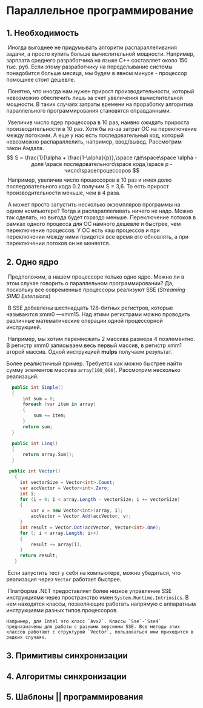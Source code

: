 # Параллельное программирование



## 1. Необходимость

​	Иногда выгоднее не придумывать алгоритм распараллеливания задачи, а просто купить больше вычислительной мощности. Например, зарплата среднего разработчика на языке C++ составляет около 150 тыс. руб. Если этому разработчику на переделывание системы понадобится больше месяца, мы будем в явном минусе - процессор помощнее стоит дешевле. 

​	Понятно, что иногда нам нужен прирост производительности, который невозможно обеспечить лишь за счет увеличения вычислительной мощности. В таких случаях затраты времени на проработку алгоритма параллельного программирования становятся оправданными.

​	Увеличив число ядер процессора в 10 раз, наивно ожидать прироста производительности в 10 раз. Хотя бы из-за затрат ОС на переключение между потоками. А еще у нас есть последовательный код, который невозможно распараллелить, например, ввод/вывод. Рассмотрим закон Амдала.
$$
S = \frac{1}{\alpha + \frac{1-\alpha}{p}},\space где\space\space
\alpha - доля \space последовательного\space кода,\space p - число\spaceпроцессоров
$$
​	Например, увеличив число процессоров в 10 раз и имея долю последовательного кода 0.2 получим S = 3,6. То есть прирост производительности меньше, чем в 4 раза.  



​	А может просто запустить несколько экземпляров программы на одном компьютере? Тогда и распараллеливать ничего не надо. Можно так сделать, но выгода будет гораздо меньше. Переключение потоков в рамках одного процесса для ОС намного дешевле и быстрее, чем переключение процессов. У ОС есть кэш процессов и при переключении между ними придется все время его обновлять, а при переключении потоков он не меняется.



## 2. Одно ядро

​	Предположим, в нашем процессоре только одно ядро. Можно ли в этом случае говорить о параллельном программировании? Да, поскольку все современные процессоры реализуют SSE (*Streaming SIMD Extensions*)

​	В SSE добавлены шестнадцать 128-битных регистров, которые называются xmm0 —xmm15. Над этими регистрами можно проводить различные математические операции одной процессорной инструкцией. 

​	Например, мы хотим перемножить 2 массива размера 4 поэлементно. В регистр xmm0 записываем весь первый массив, в регистр xmm1 второй массив. Одной инструкцией **mulps** получаем результат.

Более реалистичный пример. Требуется как можно быстрее найти сумму элементов массива `array[100_000]`. Рассмотрим несколько реализаций.

```c#
  public int Simple()
  {
      int sum = 0;
      foreach (var item in array)
      {
          sum += item;
      }
      return sum;
  }

  public int Linq()
  {
      return array.Sum();
  }

 public int Vector()
   {
     int vectorSize = Vector<int>.Count;
     var accVector = Vector<int>.Zero;
     int i;
     for (i = 0; i < array.Length - vectorSize; i += vectorSize)
     {
         var v = new Vector<int>(array, i);
         accVector = Vector.Add(accVector, v);
     }
     int result = Vector.Dot(accVector, Vector<int>.One);
     for (; i < array.Length; i++)
     {
         result += array[i];
     }
     return result;
   }
```

​	Если запустить тест у себя на компьютере, можно убедиться, что реализация через `Vector` работает быстрее.

​	 Платформа .NET предоставляет более низкое управление SSE инструкциями через пространство имен `System.Runtime.Intrinsics`. В нем находятся классы, позволяющие работать напрямую с аппаратным инструкциями разных типов процессоров.

 	Например, для Intel это класс `Avx2`. Классы `Sse`-`Sse4` предназначены для работы с разными версиями SSE. Все методы этих классов работают с структурой `Vector`, пользоваться ими приходится в редких случаях.









## 3. Примитивы синхронизации







## 4. Алгоритмы синхронизации







## 5. Шаблоны || программирования